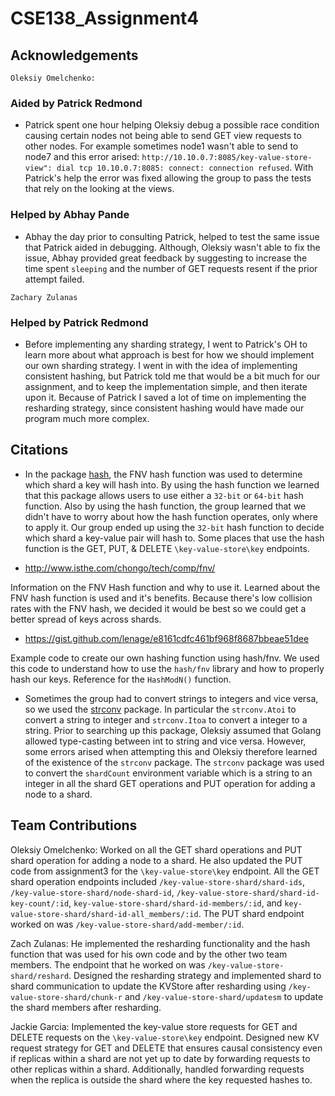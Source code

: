 # CSE138_Assignment4

## Acknowledgements
`Oleksiy Omelchenko:`
### Aided by Patrick Redmond
- Patrick spent one hour helping Oleksiy debug a possible race condition causing certain nodes not being able to send GET view requests to other nodes. For example sometimes node1 wasn't able to send to node7 and this error arised: `http://10.10.0.7:8085/key-value-store-view": dial tcp 10.10.0.7:8085: connect: connection refused`. With Patrick's help the error was fixed allowing the group to pass the tests that rely on the looking at the views.

### Helped by Abhay Pande 
- Abhay the day prior to consulting Patrick, helped to test the same issue that Patrick aided in debugging. Although, Oleksiy wasn't able to fix the issue, Abhay provided great feedback by suggesting to increase the time spent `sleeping` and the number of GET requests resent if the prior attempt failed.  

`Zachary Zulanas`
### Helped by Patrick Redmond
- Before implementing any sharding strategy, I went to Patrick's OH to learn more about what approach is best for how we should implement our own sharding strategy. I went in with the idea of implementing consistent hashing, but Patrick told me that would be a bit much for our assignment, and to keep the implementation simple, and then iterate upon it. Because of Patrick I saved a lot of time on implementing the resharding strategy, since consistent hashing would have made our program much more complex.

## Citations
- In the package [hash](https://golang.org/pkg/hash/fnv/), the FNV hash function was used to determine which shard a key will hash into. By using the hash function we learned that this package allows users to use either a `32-bit` or `64-bit` hash function. Also by using the hash function, the group learned that we didn't have to worry about how the hash function operates, only where to apply it. Our group ended up using the `32-bit` hash function to decide which shard a key-value pair will hash to. Some places that use the hash function is the GET, PUT, & DELETE `\key-value-store\key` endpoints. 


- http://www.isthe.com/chongo/tech/comp/fnv/

Information on the FNV Hash function and why to use it. Learned about the FNV hash function is used and it's benefits. Because there's low collision rates with the FNV hash, we decided it would be best so we could get a better spread of keys across shards.

- https://gist.github.com/lenage/e8161cdfc461bf968f8687bbeae51dee

Example code to create our own hashing function using hash/fnv. We used this code to understand how to use the `hash/fnv` library and how to properly hash our keys. Reference for the `HashModN()` function.

- Sometimes the group had to convert strings to integers and vice versa, so we used the [strconv](https://golang.org/pkg/strconv/) package. In particular the `strconv.Atoi` to convert a string to integer and `strconv.Itoa` to convert a integer to a string. Prior to searching up this package, Oleksiy assumed that Golang allowed type-casting between int to string and vice versa. However, some errors arised when attempting this and Oleksiy therefore learned of the existence of the `strconv` package. The `strconv` package was used to convert the `shardCount` environment variable which is a string to an integer in all the shard GET operations and PUT operation for adding a node to a shard.  


## Team Contributions

Oleksiy Omelchenko: Worked on all the GET shard operations and PUT shard operation for adding a node to a shard. He also updated the PUT code from assignment3 for the `\key-value-store\key` endpoint. All the GET shard operation endpoints included `/key-value-store-shard/shard-ids`, `/key-value-store-shard/node-shard-id`, `/key-value-store-shard/shard-id-key-count/:id`, `key-value-store-shard/shard-id-members/:id`, and `key-value-store-shard/shard-id-all_members/:id`. The PUT shard endpoint worked on was `/key-value-store-shard/add-member/:id`.

Zach Zulanas: He implemented the resharding functionality and the hash function that was used for his own code and by the other two team members. The endpoint that he worked on was `/key-value-store-shard/reshard`. Designed the resharding strategy and implemented shard to shard communication to update the KVStore after resharding using `/key-value-store-shard/chunk-r` and `/key-value-store-shard/updatesm` to update the shard members after resharding.

Jackie Garcia: Implemented the key-value store requests for GET and DELETE requests on the `\key-value-store\key` endpoint. Designed new KV request strategy for GET and DELETE that ensures causal consistency even if replicas within a shard are not yet up to date by forwarding requests to other replicas within a shard. Additionally, handled forwarding requests when the replica is outside the shard where the key requested hashes to.
